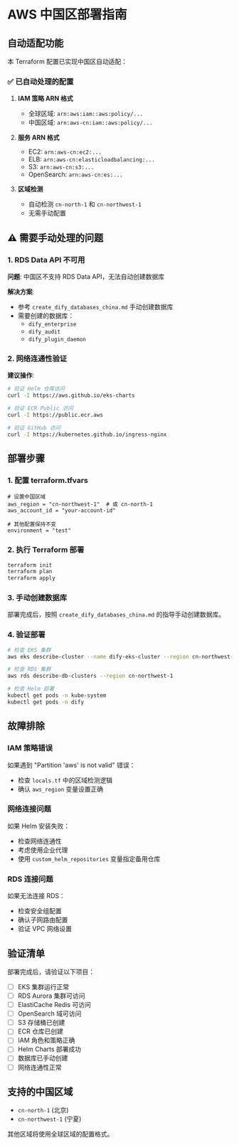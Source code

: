 # AWS 中国区部署指南

## 自动适配功能

本 Terraform 配置已实现中国区自动适配：

### ✅ 已自动处理的配置

1. **IAM 策略 ARN 格式**
   - 全球区域: `arn:aws:iam::aws:policy/...`
   - 中国区域: `arn:aws-cn:iam::aws:policy/...`

2. **服务 ARN 格式**
   - EC2: `arn:aws-cn:ec2:...`
   - ELB: `arn:aws-cn:elasticloadbalancing:...`
   - S3: `arn:aws-cn:s3:...`
   - OpenSearch: `arn:aws-cn:es:...`

3. **区域检测**
   - 自动检测 `cn-north-1` 和 `cn-northwest-1`
   - 无需手动配置

## ⚠️ 需要手动处理的问题

### 1. RDS Data API 不可用

**问题**: 中国区不支持 RDS Data API，无法自动创建数据库

**解决方案**: 
- 参考 `create_dify_databases_china.md` 手动创建数据库
- 需要创建的数据库：
  - `dify_enterprise`
  - `dify_audit`
  - `dify_plugin_daemon`

### 2. 网络连通性验证

**建议操作**:
```bash
# 验证 Helm 仓库访问
curl -I https://aws.github.io/eks-charts

# 验证 ECR Public 访问
curl -I https://public.ecr.aws

# 验证 GitHub 访问
curl -I https://kubernetes.github.io/ingress-nginx
```

## 部署步骤

### 1. 配置 terraform.tfvars

```hcl
# 设置中国区域
aws_region = "cn-northwest-1"  # 或 cn-north-1
aws_account_id = "your-account-id"

# 其他配置保持不变
environment = "test"
```

### 2. 执行 Terraform 部署

```bash
terraform init
terraform plan
terraform apply
```

### 3. 手动创建数据库

部署完成后，按照 `create_dify_databases_china.md` 的指导手动创建数据库。

### 4. 验证部署

```bash
# 检查 EKS 集群
aws eks describe-cluster --name dify-eks-cluster --region cn-northwest-1

# 检查 RDS 集群
aws rds describe-db-clusters --region cn-northwest-1

# 检查 Helm 部署
kubectl get pods -n kube-system
kubectl get pods -n dify
```

## 故障排除

### IAM 策略错误

如果遇到 "Partition 'aws' is not valid" 错误：
- 检查 `locals.tf` 中的区域检测逻辑
- 确认 `aws_region` 变量设置正确

### 网络连接问题

如果 Helm 安装失败：
- 检查网络连通性
- 考虑使用企业代理
- 使用 `custom_helm_repositories` 变量指定备用仓库

### RDS 连接问题

如果无法连接 RDS：
- 检查安全组配置
- 确认子网路由配置
- 验证 VPC 网络设置

## 验证清单

部署完成后，请验证以下项目：

- [ ] EKS 集群运行正常
- [ ] RDS Aurora 集群可访问
- [ ] ElastiCache Redis 可访问
- [ ] OpenSearch 域可访问
- [ ] S3 存储桶已创建
- [ ] ECR 仓库已创建
- [ ] IAM 角色和策略正确
- [ ] Helm Charts 部署成功
- [ ] 数据库已手动创建
- [ ] 网络连通性正常

## 支持的中国区域

- `cn-north-1` (北京)
- `cn-northwest-1` (宁夏)

其他区域将使用全球区域的配置格式。